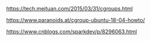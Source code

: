 https://tech.meituan.com/2015/03/31/cgroups.html

https://www.paranoids.at/cgroup-ubuntu-18-04-howto/

https://www.cnblogs.com/sparkdev/p/8296063.html

